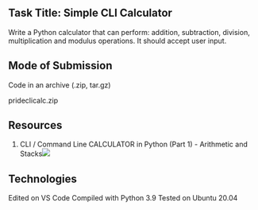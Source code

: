 ## Task Title: Simple CLI Calculator

Write a Python calculator that can perform: addition, subtraction, division, multiplication and modulus operations. It should accept user input.

## Mode of Submission

Code in an archive (.zip, tar.gz)

prideclicalc.zip[](https://drive.google.com/file/d/1p8gjx5TcFXFA4h_HmsA86GkcICuRe_9c/view?usp=sharing)

## Resources

1. CLI / Command Line CALCULATOR in Python (Part 1) - Arithmetic and Stacks![](https://www.youtube.com/watch?v=cZLu3HhBwe4&t=1682s)

## Technologies

Edited on VS Code
Compiled with Python 3.9
Tested on Ubuntu 20.04
